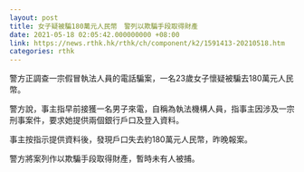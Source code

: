 ```yaml
---
layout: post
title: 女子疑被騙180萬元人民幣　警列以欺騙手段取得財產
date: 2021-05-18 02:05:42.000000000 +08:00
link: https://news.rthk.hk/rthk/ch/component/k2/1591413-20210518.htm
categories: rthk
---
```


警方正調查一宗假冒執法人員的電話騙案，一名23歲女子懷疑被騙去180萬元人民幣。

警方說，事主指早前接獲一名男子來電，自稱為執法機構人員，指事主因涉及一宗刑事案件，要求她提供兩個銀行戶口及登入資料。

事主按指示提供資料後，發現戶口失去約180萬元人民幣，昨晚報案。

警方將案列作以欺騙手段取得財產，暫時未有人被捕。
